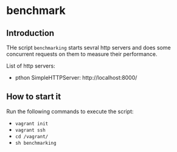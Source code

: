 # benchmark


## Introduction

THe script `benchmarking` starts sevral http servers and does some concurrent requests on them to measure their performance.

List of http servers:
 - pthon SimpleHTTPServer: http://localhost:8000/

## How to start it

Run the following commands to execute the script:
- `vagrant init`
- `vagrant ssh`
- `cd /vagrant/`
- `sh benchmarking`
